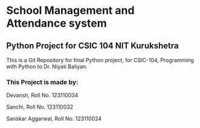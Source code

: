 
# School Management and Attendance system

## Python Project for CSIC 104 NIT Kurukshetra 


This is a Git Repository for final Python project, for CSIC-104, Programming with Python to Dr. Niyati Baliyan.


### This Project is made by:

Devansh, Roll No. 123110034

Sanchi, Roll No. 123110032

Sanskar Aggarwal, Roll No. 123110024


